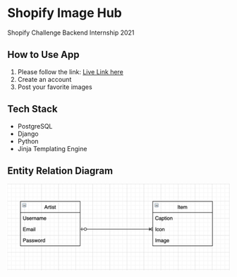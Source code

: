 # Shopify Image Hub
Shopify Challenge Backend Internship 2021


## How to Use App
1. Please follow the link: [Live Link here](https://shopify-image-hub-2021.herokuapp.com/)
2. Create an account
3. Post your favorite images

## Tech Stack
- PostgreSQL
- Django
- Python
- Jinja Templating Engine

## Entity Relation Diagram
![Entity Relation Diagram](erd.png)